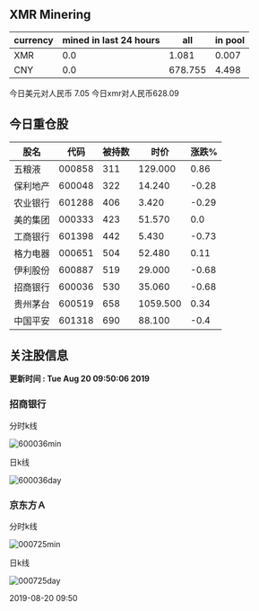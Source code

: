 ## XMR Minering

|currency|mined in last 24 hours|all|in pool|
|---|---|---|---|
|XMR|0.0|1.081|0.007|
|CNY|0.0|678.755|4.498|

今日美元对人民币 7.05	今日xmr对人民币628.09


## 今日重仓股 

|股名|代码|被持数|时价|涨跌%|
|---|---|---|---|---|
|五粮液|000858|311|129.000|0.86|
|保利地产|600048|322|14.240|-0.28|
|农业银行|601288|406|3.420|-0.29|
|美的集团|000333|423|51.570|0.0|
|工商银行|601398|442|5.430|-0.73|
|格力电器|000651|504|52.480|0.11|
|伊利股份|600887|519|29.000|-0.68|
|招商银行|600036|530|35.060|-0.68|
|贵州茅台|600519|658|1059.500|0.34|
|中国平安|601318|690|88.100|-0.4|

## 关注股信息
**更新时间 : Tue Aug 20 09:50:06 2019**
### 招商银行 
分时k线

![600036min](http://image.sinajs.cn/newchart/min/n/sh600036.gif)

日k线

![600036day](http://image.sinajs.cn/newchart/daily/n/sh600036.gif)

### 京东方Ａ 
分时k线

![000725min](http://image.sinajs.cn/newchart/min/n/sz000725.gif)

日k线

![000725day](http://image.sinajs.cn/newchart/daily/n/sz000725.gif)

2019-08-20 09:50